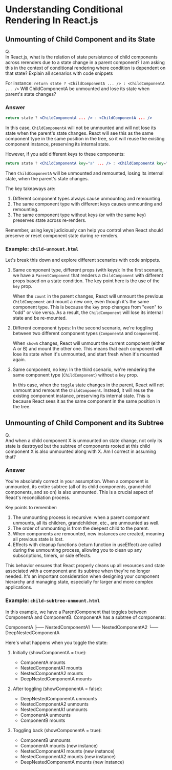 # Understanding Conditional Rendering In React.js

## Unmounting of Child Component and its State

Q.  
In React.js, what is the relation of state persistence of child components across rerenders due to a state change in a parent component? I am asking this in the context of conditional rendering where condition is dependent on that state? Explain all scenarios with code snippets

For instance:
`return state ? <ChildComponentA ... /> : <ChildComponentA ... />`
Will ChildComponentA be unmounted and lose its state when parent's state changes?

### Answer

```jsx
return state ? <ChildComponentA ... /> : <ChildComponentA ... />
```

In this case, `ChildComponentA` will not be unmounted and will not lose its state when the parent's state changes. React will see this as the same component type in the same position in the tree, so it will reuse the existing component instance, preserving its internal state.

However, if you add different keys to these components:

```jsx
return state ? <ChildComponentA key="a" ... /> : <ChildComponentA key="b" ... />
```

Then `ChildComponentA` will be unmounted and remounted, losing its internal state, when the parent's state changes.

The key takeaways are:

1. Different component types always cause unmounting and remounting.
2. The same component type with different keys causes unmounting and remounting.
3. The same component type without keys (or with the same key) preserves state across re-renders.

Remember, using keys judiciously can help you control when React should preserve or reset component state during re-renders.

### Example: `child-unmount.html`

Let's break this down and explore different scenarios with code snippets.

1. Same component type, different props (with keys):
   In the first scenario, we have a `ParentComponent` that renders a `ChildComponent` with different props based on a state condition. The key point here is the use of the `key` prop.

   When the `count` in the parent changes, React will unmount the previous `ChildComponent` and mount a new one, even though it's the same component type. This is because the `key` prop changes from "even" to "odd" or vice versa. As a result, the `ChildComponent` will lose its internal state and be re-mounted.

2. Different component types:
   In the second scenario, we're toggling between two different component types (`ComponentA` and `ComponentB`).

   When `showA` changes, React will unmount the current component (either A or B) and mount the other one. This means that each component will lose its state when it's unmounted, and start fresh when it's mounted again.

3. Same component, no key:
   In the third scenario, we're rendering the same component type (`ChildComponent`) without a `key` prop.

   In this case, when the `toggle` state changes in the parent, React will not unmount and remount the `ChildComponent`. Instead, it will reuse the existing component instance, preserving its internal state. This is because React sees it as the same component in the same position in the tree.

## Unmounting of Child Component and its Subtree

Q.  
And when a child component X is unmounted on state change, not only its state is destroyed but the subtree of components rooted at this child component X is also unmounted along with X. Am I correct in assuming that?

### Answer

You're absolutely correct in your assumption. When a component is unmounted, its entire subtree (all of its child components, grandchild components, and so on) is also unmounted. This is a crucial aspect of React's reconciliation process.

Key points to remember:

1. The unmounting process is recursive: when a parent component unmounts, all its children, grandchildren, etc., are unmounted as well.
2. The order of unmounting is from the deepest child to the parent.
3. When components are remounted, new instances are created, meaning all previous state is lost.
4. Effects with cleanup functions (return function in useEffect) are called during the unmounting process, allowing you to clean up any subscriptions, timers, or side effects.

This behavior ensures that React properly cleans up all resources and state associated with a component and its subtree when they're no longer needed. It's an important consideration when designing your component hierarchy and managing state, especially for larger and more complex applications.

### Example: `child-subtree-unmount.html`

In this example, we have a ParentComponent that toggles between ComponentA and ComponentB. ComponentA has a subtree of components:

ComponentA
├── NestedComponentA1
└── NestedComponentA2
└── DeepNestedComponentA

Here's what happens when you toggle the state:

1. Initially (showComponentA = true):

   - ComponentA mounts
   - NestedComponentA1 mounts
   - NestedComponentA2 mounts
   - DeepNestedComponentA mounts

2. After toggling (showComponentA = false):

   - DeepNestedComponentA unmounts
   - NestedComponentA2 unmounts
   - NestedComponentA1 unmounts
   - ComponentA unmounts
   - ComponentB mounts

3. Toggling back (showComponentA = true):
   - ComponentB unmounts
   - ComponentA mounts (new instance)
   - NestedComponentA1 mounts (new instance)
   - NestedComponentA2 mounts (new instance)
   - DeepNestedComponentA mounts (new instance)

